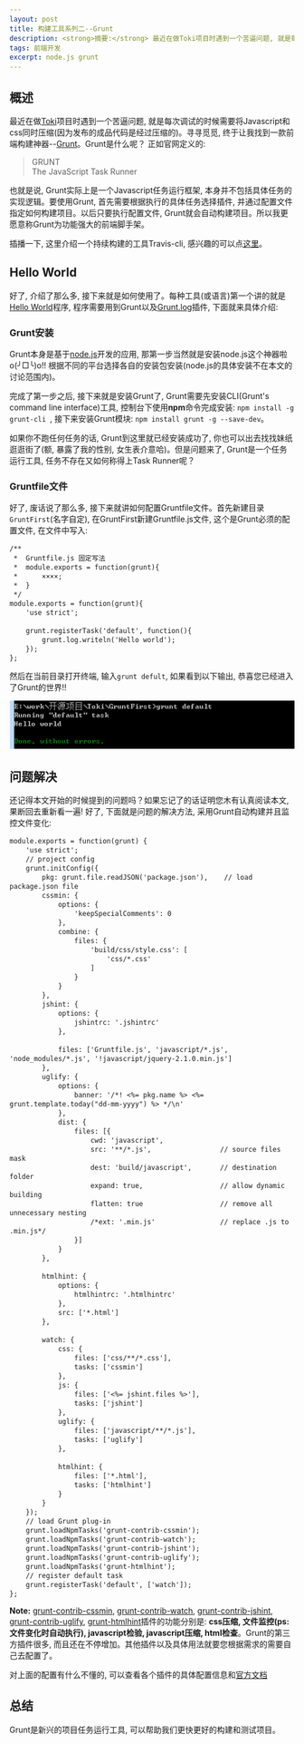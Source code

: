 ```yaml
---
layout: post
title: 构建工具系列二--Grunt
description: <strong>摘要:</strong> 最近在做Toki项目时遇到一个苦逼问题, 就是每次调试的时候需要将Javascript和css同时压缩(因为发布的成品代码是经过压缩的)。寻寻觅觅, 终于让我找到一款前端构建神器--Grunt。Grunt是什么呢？Grunt实际上是一个Javascript任务运行框架......<a href="/frontend-scaffold-grunt/" title="阅读全文">阅读全文</a>
tags: 前端开发
excerpt: node.js grunt
---
```

## 概述
最近在做[Toki][]项目时遇到一个苦逼问题, 就是每次调试的时候需要将Javascript和css同时压缩(因为发布的成品代码是经过压缩的)。寻寻觅觅, 终于让我找到一款前端构建神器--[Grunt][]。Grunt是什么呢？ 正如官网定义的:

>GRUNT    
>The JavaScript Task Runner

也就是说, Grunt实际上是一个Javascript任务运行框架, 本身并不包括具体任务的实现逻辑。要使用Grunt, 首先需要根据执行的具体任务选择插件, 并通过配置文件指定如何构建项目。以后只要执行配置文件, Grunt就会自动构建项目。所以我更愿意称Grunt为功能强大的前端脚手架。

插播一下, 这里介绍一个持续构建的工具Travis-cli, 感兴趣的可以点[这里](/continuous-integration-tool-travis-cli/)。

## Hello World
好了, 介绍了那么多, 接下来就是如何使用了。每种工具(或语言)第一个讲的就是[Hello World][]程序, 程序需要用到Grunt以及[Grunt.log][]插件, 下面就来具体介绍:

###   Grunt安装
Grunt本身是基于[node.js][]开发的应用, 那第一步当然就是安装node.js这个神器啦o(╯□╰)o!! 根据不同的平台选择各自的安装包安装(node.js的具体安装不在本文的讨论范围内)。

完成了第一步之后, 接下来就是安装Grunt了, Grunt需要先安装CLI(Grunt's command line interface)工具, 控制台下使用**npm**命令完成安装: ```npm install -g grunt-cli ```, 接下来安装Grunt模块: ```npm install grunt -g --save-dev```。

如果你不跑任何任务的话, Grunt到这里就已经安装成功了, 你也可以出去找找妹纸逛逛街了(额, 暴露了我的性别, 女生表介意哈)。但是问题来了, Grunt是一个任务运行工具, 任务不存在又如何称得上Task Runner呢？

###  Gruntfile文件
好了, 废话说了那么多, 接下来就讲如何配置Gruntfile文件。首先新建目录```GruntFirst```(名字自定), 在GruntFirst新建Gruntfile.js文件, 这个是Grunt必须的配置文件, 在文件中写入:

	/**
	 *  Gruntfile.js 固定写法
	 *  module.exports = function(grunt){
	 *      ××××;
	 *  }
	 */
	module.exports = function(grunt){
		'use strict';
		
	    grunt.registerTask('default', function(){
			grunt.log.writeln('Hello world');
		});
	};

然后在当前目录打开终端, 输入```grunt defult```, 如果看到以下输出, 恭喜您已经进入了Grunt的世界!!

![Git Bash](/images/gruntjs/helloworld.png)

## 问题解决
还记得本文开始的时候提到的问题吗？如果忘记了的话证明您木有认真阅读本文, 果断回去重新看一遍! 好了, 下面就是问题的解决方法, 采用Grunt自动构建并且监控文件变化:

	module.exports = function(grunt) {
	    'use strict';
	    // project config
	    grunt.initConfig({
	        pkg: grunt.file.readJSON('package.json'),    // load package.json file
	        cssmin: {
	            options: {
	                'keepSpecialComments': 0
	            },
	            combine: {
	                files: {
	                    'build/css/style.css': [
	                        'css/*.css'
	                    ]
	                }
	            }
	        },
	        jshint: {
	            options: {
	                jshintrc: '.jshintrc'
	            },

	            files: ['Gruntfile.js', 'javascript/*.js', 'node_modules/*.js', '!javascript/jquery-2.1.0.min.js']
	        },
	        uglify: {
	            options: {
	                banner: '/*! <%= pkg.name %> <%= grunt.template.today("dd-mm-yyyy") %> */\n'
	            },
	            dist: {
	                files: [{
	                    cwd: 'javascript',
	                    src: '**/*.js',                 // source files mask
	                    dest: 'build/javascript',       // destination folder
	                    expand: true,                   // allow dynamic building
	                    flatten: true                   // remove all unnecessary nesting
	                    /*ext: '.min.js'                // replace .js to .min.js*/
	                }]
	            }
	        },

	        htmlhint: {
	            options: {
	                htmlhintrc: '.htmlhintrc'
	            },
	            src: ['*.html']
	        },

	        watch: {
	            css: {
	                files: ['css/**/*.css'],
	                tasks: ['cssmin']
	            },
	            js: {
	                files: ['<%= jshint.files %>'],
	                tasks: ['jshint']
	            },
	            uglify: {
	                files: ['javascript/**/*.js'],
	                tasks: ['uglify']
	            },

	            htmlhint: {
	                files: ['*.html'],
	                tasks: ['htmlhint']
	            }
	        }
	    });
	    // load Grunt plug-in
	    grunt.loadNpmTasks('grunt-contrib-cssmin');
	    grunt.loadNpmTasks('grunt-contrib-watch');
	    grunt.loadNpmTasks('grunt-contrib-jshint');
	    grunt.loadNpmTasks('grunt-contrib-uglify');
	    grunt.loadNpmTasks('grunt-htmlhint');
	    // register default task
	    grunt.registerTask('default', ['watch']);
	};

**Note:** [grunt-contrib-cssmin][], [grunt-contrib-watch][], [grunt-contrib-jshint][], [grunt-contrib-uglify][], [grunt-htmlhint][]插件的功能分别是: **css压缩, 文件监控(ps: 文件变化时自动执行), javascript检验, javascript压缩, html检查**。Grunt的第三方插件很多, 而且还在不停增加。其他插件以及具体用法就要您根据需求的需要自己去配置了。

对上面的配置有什么不懂的, 可以查看各个插件的具体配置信息和[官方文档](http://gruntjs.com/getting-started)

## 总结
Grunt是新兴的项目任务运行工具, 可以帮助我们更快更好的构建和测试项目。

[Toki]: https://github.com/JackieLin/Toki
[Grunt]: http://gruntjs.com/
[Hello World]: http://en.wikipedia.org/wiki/Hello_world_program
[Grunt.log]: http://gruntjs.com/api/grunt.log
[node.js]: http://nodejs.org/
[这里]: https://www.npmjs.org/doc/json.html
[grunt-contrib-cssmin]: https://github.com/gruntjs/grunt-contrib-cssmin
[grunt-contrib-watch]: https://github.com/gruntjs/grunt-contrib-watch
[grunt-contrib-jshint]: https://github.com/gruntjs/grunt-contrib-jshint
[grunt-contrib-uglify]: https://github.com/gruntjs/grunt-contrib-uglify
[grunt-htmlhint]: https://github.com/yaniswang/grunt-htmlhint